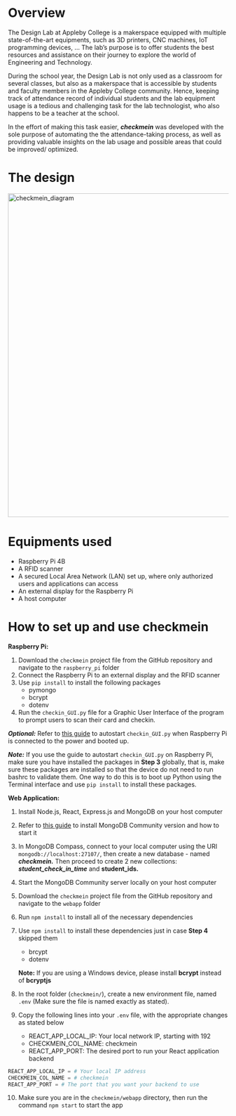 # Overview

The Design Lab at Appleby College is a makerspace equipped with multiple state-of-the-art equipments, such as 3D printers, CNC machines, IoT programming devices, … The lab’s purpose is to offer students the best resources and assistance on their journey to explore the world of Engineering and Technology.

During the school year, the Design Lab is not only used as a classroom for several classes, but also as a makerspace that is accessible by students and faculty members in the Appleby College community. Hence, keeping track of attendance record of individual students and the lab equipment usage is a tedious and challenging task for the lab technologist, who also happens to be a teacher at the school.

In the effort of making this task easier, ***checkmein*** was developed with the sole purpose of automating the the attendance-taking process, as well as providing valuable insights on the lab usage and possible areas that could be improved/ optimized.

# The design
<img width="737" alt="checkmein_diagram" src="https://github.com/k13nNg/checkmein/assets/75595156/2680ec7a-e6ac-400a-ae94-da3341db747a">

# Equipments used
- Raspberry Pi 4B
- A RFID scanner
- A secured Local Area Network (LAN) set up, where only authorized users and applications can access
- An external display for the Raspberry Pi
- A host computer

# How to set up and use checkmein
************************************Raspberry Pi:************************************

1. Download the `checkmein` project file from the GitHub repository and navigate to the `raspberry_pi` folder
2. Connect the Raspberry Pi to an external display and the RFID scanner
3. Use `pip install` to install the following packages
    - pymongo
    - bcrypt
    - dotenv
4. Run the `checkin_GUI.py` file for a Graphic User Interface of the program to prompt users to scan their card and checkin.

***************************Optional:*************************** Refer to [this guide](https://raspberrytips.com/autostart-a-program-on-boot/) to autostart `checkin_GUI.py` when Raspberry Pi is connected to the power and booted up. 

***************Note:*************** If you use the guide to autostart `checkin_GUI.py` on Raspberry Pi, make sure you have installed the packages in ******Step 3****** globally, that is, make sure these packages are installed so that the device do not need to run bashrc to validate them. One way to do this is to boot up Python using the Terminal interface and use `pip install` to install these packages.

****Web Application:****

1. Install Node.js, React, Express.js and MongoDB on your host computer
2. Refer to [this guide](https://www.mongodb.com/docs/manual/tutorial/install-mongodb-on-os-x/) to install MongoDB Community version and how to start it
3. In MongoDB Compass, connect to your local computer using the URI `mongodb://localhost:27107/`, then create a new database - named *********checkmein.********* Then proceed to create 2 new collections: ***student_check_in_time*** and ******student_ids.****** 
4. Start the MongoDB Community server locally on your host computer
5. Download the `checkmein` project file from the GitHub repository and navigate to the `webapp` folder
6. Run `npm install` to install all of the necessary dependencies
7. Use `npm install` to install these dependencies just in case ******Step 4****** skipped them
    - brcypt
    - dotenv
    
    **********Note:********** If you are using a Windows device, please install **bcrypt** instead of **bcryptjs**
    
8. In the root folder (`checkmein/`), create a new environment file, named `.env` (Make sure the file is named exactly as stated).
9. Copy the following lines into your `.env` file, with the appropriate changes as stated below
    - REACT_APP_LOCAL_IP: Your local network IP, starting with 192
    - CHECKMEIN_COL_NAME: checkmein
    - REACT_APP_PORT: The desired port to run your React application backend

  ```python
  REACT_APP_LOCAL_IP = # Your local IP address
  CHECKMEIN_COL_NAME = # checkmein
  REACT_APP_PORT = # The port that you want your backend to use
  ```

10. Make sure you are in the `checkmein/webapp` directory, then run the command `npm start` to start the app
